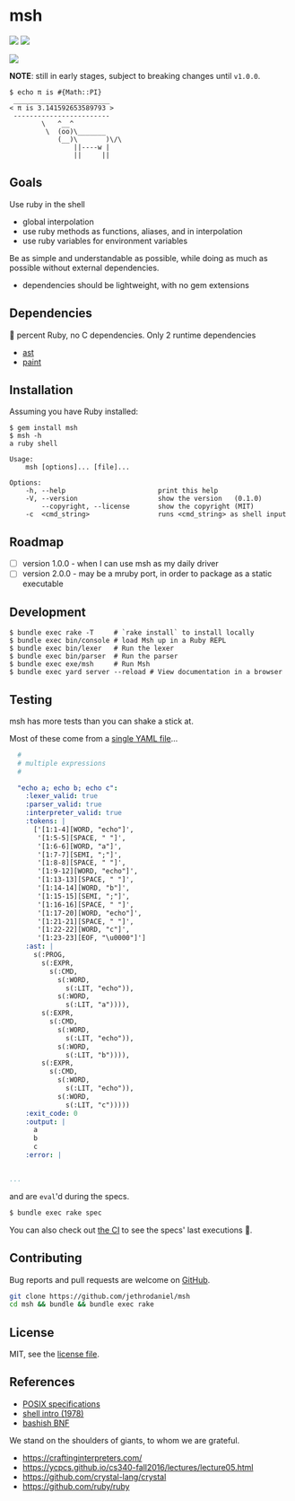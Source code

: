 # msh

![](https://github.com/jethrodaniel/msh/workflows/ci/badge.svg)
![](https://img.shields.io/github/license/jethrodaniel/msh.svg)

![](https://img.shields.io/github/stars/jethrodaniel/msh?style=social)



**NOTE**: still in early stages, subject to breaking changes until `v1.0.0`.

```
$ echo π is #{Math::PI}
 ________________________
< π is 3.141592653589793 >
 ------------------------
        \   ^__^
         \  (oo)\_______
            (__)\       )\/\
                ||----w |
                ||     ||

```

## Goals

Use ruby in the shell

- global interpolation
- use ruby methods as functions, aliases, and in interpolation
- use ruby variables for environment variables

Be as simple and understandable as possible, while doing as much as possible
without external dependencies.

- dependencies should be lightweight, with no gem extensions

## Dependencies

💯 percent Ruby, no C dependencies. Only 2 runtime dependencies

- [ast](https://github.com/whitequark/ast)
- [paint](https://github.com/janlelis/paint)

## Installation

Assuming you have Ruby installed:

```
$ gem install msh
$ msh -h
a ruby shell

Usage:
    msh [options]... [file]...

Options:
    -h, --help                       print this help
    -V, --version                    show the version   (0.1.0)
        --copyright, --license       show the copyright (MIT)
    -c  <cmd_string>                 runs <cmd_string> as shell input

```

## Roadmap

- [ ] version 1.0.0 - when I can use msh as my daily driver
- [ ] version 2.0.0 - may be a mruby port, in order to package as a static executable

## Development

```
$ bundle exec rake -T     # `rake install` to install locally
$ bundle exec bin/console # load Msh up in a Ruby REPL
$ bundle exec bin/lexer   # Run the lexer
$ bundle exec bin/parser  # Run the parser
$ bundle exec exe/msh     # Run Msh
$ bundle exec yard server --reload # View documentation in a browser
```

## Testing

msh has more tests than you can shake a stick at.

Most of these come from a [single YAML file](./spec/fixtures/examples.yml)...

```yml
  #
  # multiple expressions
  #

  "echo a; echo b; echo c":
    :lexer_valid: true
    :parser_valid: true
    :interpreter_valid: true
    :tokens: |
      ['[1:1-4][WORD, "echo"]',
       '[1:5-5][SPACE, " "]',
       '[1:6-6][WORD, "a"]',
       '[1:7-7][SEMI, ";"]',
       '[1:8-8][SPACE, " "]',
       '[1:9-12][WORD, "echo"]',
       '[1:13-13][SPACE, " "]',
       '[1:14-14][WORD, "b"]',
       '[1:15-15][SEMI, ";"]',
       '[1:16-16][SPACE, " "]',
       '[1:17-20][WORD, "echo"]',
       '[1:21-21][SPACE, " "]',
       '[1:22-22][WORD, "c"]',
       '[1:23-23][EOF, "\u0000"]']
    :ast: |
      s(:PROG,
        s(:EXPR,
          s(:CMD,
            s(:WORD,
              s(:LIT, "echo")),
            s(:WORD,
              s(:LIT, "a")))),
        s(:EXPR,
          s(:CMD,
            s(:WORD,
              s(:LIT, "echo")),
            s(:WORD,
              s(:LIT, "b")))),
        s(:EXPR,
          s(:CMD,
            s(:WORD,
              s(:LIT, "echo")),
            s(:WORD,
              s(:LIT, "c")))))
    :exit_code: 0
    :output: |
      a
      b
      c
    :error: |


...
```

and are `eval`'d during the specs.

```sh
$ bundle exec rake spec
```

You can also check out [the CI](https://github.com/jethrodaniel/msh/actions/) to see the specs' last executions 🔪.

## Contributing

Bug reports and pull requests are welcome on [GitHub](https://github.com/jethrodaniel/msh).

```sh
git clone https://github.com/jethrodaniel/msh
cd msh && bundle && bundle exec rake
```

## License

MIT, see the [license file](license.txt).

## References

- [POSIX specifications](https://pubs.opengroup.org/onlinepubs/9699919799/)
- [shell intro (1978)](https://web.archive.org/web/20170207130846/http://porkmail.org/era/unix/shell.html)
- [bashish BNF](https://github.com/jalanb/jab/blob/master/src/bash/bash.bnf)

We stand on the shoulders of giants, to whom we are grateful.

- https://craftinginterpreters.com/
- https://ycpcs.github.io/cs340-fall2016/lectures/lecture05.html
- https://github.com/crystal-lang/crystal
- https://github.com/ruby/ruby
